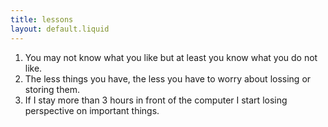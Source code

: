 ```yaml
---
title: lessons
layout: default.liquid
---
```


1. You may not know what you like but at least you know what you do not like.
2. The less things you have, the less you have to worry about lossing or storing them.
3. If I stay more than 3 hours in front of the computer I start losing perspective on important things. 
